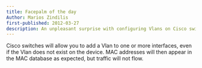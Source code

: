 ```yaml
---
title: Facepalm of the day
Author: Marios Zindilis
first-published: 2012-03-27
description: An unpleasant surprise with configuring Vlans on Cisco switches
---
```


Cisco switches will allow you to add a Vlan to one or more interfaces, even if the Vlan does not exist on the device.
MAC addresses will then appear in the MAC database as expected, but traffic will not flow.
